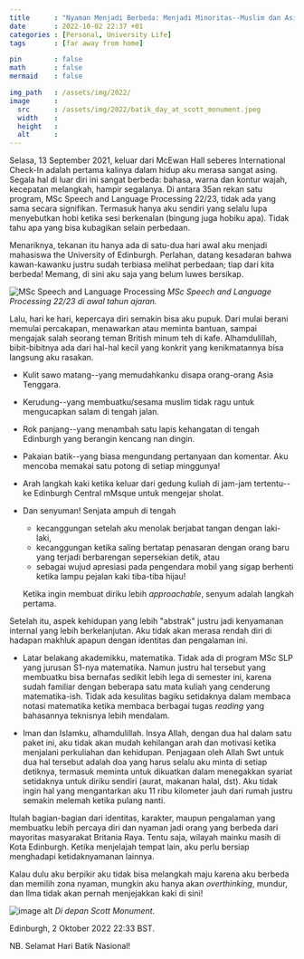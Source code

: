 ```yaml
---
title      : "Nyaman Menjadi Berbeda: Menjadi Minoritas--Muslim dan Asia Tenggara"
date       : 2022-10-02 22:37 +01
categories : [Personal, University Life]
tags       : [far away from home]

pin        : false
math       : false
mermaid    : false

img_path   : /assets/img/2022/
image      :
  src      : /assets/img/2022/batik_day_at_scott_monument.jpeg
  width    : 
  height   : 
  alt      : 
---
```


Selasa, 13 September 2021, keluar dari McEwan Hall seberes International Check-In adalah pertama kalinya dalam hidup aku merasa sangat asing. Segala hal di luar diri ini sangat berbeda: bahasa, warna dan kontur wajah, kecepatan melangkah, hampir segalanya. Di antara 35an rekan satu program, MSc Speech and Language Processing 22/23, tidak ada yang sama secara signifikan. Termasuk hanya aku sendiri yang selalu lupa menyebutkan hobi ketika sesi berkenalan (bingung juga hobiku apa). Tidak tahu apa yang bisa kubagikan selain perbedaan.

Menariknya, tekanan itu hanya ada di satu-dua hari awal aku menjadi mahasiswa the University of Edinburgh. Perlahan, datang kesadaran bahwa kawan-kawanku justru sudah terbiasa melihat perbedaan; tiap dari kita berbeda! Memang, di sini aku saja yang belum luwes bersikap.

![MSc Speech and Language Processing](msc_slp_2223_start.jpg)
_MSc Speech and Language Processing 22/23 di awal tahun ajaran._

Lalu, hari ke hari, kepercaya diri semakin bisa aku pupuk. Dari mulai berani memulai percakapan, menawarkan atau meminta bantuan, sampai mengajak salah seorang teman British minum teh di kafe. Alhamdulillah, bibit-bibitnya ada dari hal-hal kecil yang konkrit yang kenikmatannya bisa langsung aku rasakan.

- Kulit sawo matang--yang memudahkanku disapa orang-orang Asia Tenggara.

- Kerudung--yang membuatku/sesama muslim tidak ragu untuk mengucapkan salam di tengah jalan.

- Rok panjang--yang menambah satu lapis kehangatan di tengah Edinburgh yang berangin kencang nan dingin.

- Pakaian batik--yang biasa mengundang pertanyaan dan komentar. Aku mencoba memakai satu potong di setiap minggunya!

- Arah langkah kaki ketika keluar dari gedung kuliah di jam-jam tertentu--ke Edinburgh Central mMsque untuk mengejar sholat. 

- Dan senyuman! Senjata ampuh di tengah
  - kecanggungan setelah aku menolak berjabat tangan dengan laki-laki,
  - kecanggungan ketika saling bertatap penasaran dengan orang baru yang terjadi berbarengan sepersekian detik, atau
  - sebagai wujud apresiasi pada pengendara mobil yang sigap berhenti ketika lampu pejalan kaki tiba-tiba hijau!
  
  Ketika ingin membuat diriku lebih *approachable*, senyum adalah langkah pertama.

Setelah itu, aspek kehidupan yang lebih "abstrak" justru jadi kenyamanan internal yang lebih berkelanjutan. Aku tidak akan merasa rendah diri di hadapan makhluk apapun dengan identitas dan pengalaman ini.

- Latar belakang akademikku, matematika. Tidak ada di program MSc SLP yang jurusan S1-nya matematika. Namun justru hal tersebut yang membuatku bisa bernafas sedikit lebih lega di semester ini, karena sudah familiar dengan beberapa satu mata kuliah yang cenderung matematika-ish. Tidak ada kesulitas bagiku setidaknya dalam membaca notasi matematika ketika membaca berbagai tugas *reading* yang bahasannya teknisnya lebih mendalam.

- Iman dan Islamku, alhamdulillah. Insya Allah, dengan dua hal dalam satu paket ini, aku tidak akan mudah kehilangan arah dan motivasi ketika menjalani perkuliahan dan kehidupan. Penjagaan oleh Allah Swt untuk dua hal tersebut adalah doa yang harus selalu aku minta di setiap detiknya, termasuk meminta untuk dikuatkan dalam menegakkan syariat setidaknya untuk diriku sendiri (aurat, makanan halal, dst). Aku tidak ingin hal yang mengantarkan aku 11 ribu kilometer jauh dari rumah justru semakin melemah ketika pulang nanti.

Itulah bagian-bagian dari identitas, karakter, maupun pengalaman yang membuatku lebih percaya diri dan nyaman jadi orang yang berbeda dari mayoritas masyarakat Britania Raya. Tentu saja, wilayah mainku masih di Kota Edinburgh. Ketika menjelajah tempat lain, aku perlu bersiap menghadapi ketidaknyamanan lainnya.

Kalau dulu aku berpikir aku tidak bisa melangkah maju karena aku berbeda dan memilih zona nyaman, mungkin aku hanya akan *overthinking*, mundur, dan Ilma tidak akan pernah menjejakkan kaki di sini!

![image alt](batik_day_at_scott_monument.jpeg)
_Di depan Scott Monument._

Edinburgh, 2 Oktober 2022 22:33 BST.

NB. Selamat Hari Batik Nasional!